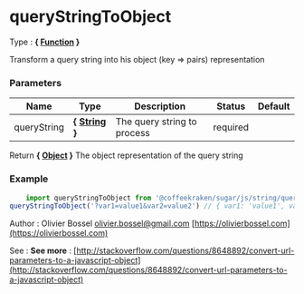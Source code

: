 # queryStringToObject

<!-- @namespace: sugar.js.string.queryStringToObject -->

Type : **{ [Function](https://developer.mozilla.org/fr/docs/Web/JavaScript/Reference/Objets_globaux/Function) }**


Transform a query string into his object (key => pairs) representation



### Parameters
Name  |  Type  |  Description  |  Status  |  Default
------------  |  ------------  |  ------------  |  ------------  |  ------------
queryString  |  **{ [String](https://developer.mozilla.org/fr/docs/Web/JavaScript/Reference/Objets_globaux/String) }**  |  The query string to process  |  required  |

Return **{ [Object](https://developer.mozilla.org/fr/docs/Web/JavaScript/Reference/Objets_globaux/Object) }** The object representation of the query string

### Example
```js
	import queryStringToObject from '@coffeekraken/sugar/js/string/queryStringToObject'
queryStringToObject('?var1=value1&var2=value2') // { var1: 'value1', var2: 'value2' }
```
Author : Olivier Bossel [olivier.bossel@gmail.com](mailto:olivier.bossel@gmail.com) [https://olivierbossel.com](https://olivierbossel.com)

See : **See more** : [http://stackoverflow.com/questions/8648892/convert-url-parameters-to-a-javascript-object](http://stackoverflow.com/questions/8648892/convert-url-parameters-to-a-javascript-object)
